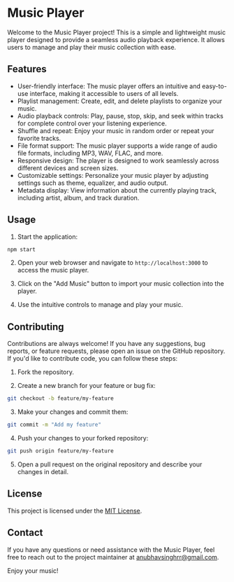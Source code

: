 # Music Player

Welcome to the Music Player project! This is a simple and lightweight music player designed to provide a seamless audio playback experience. It allows users to manage and play their music collection with ease.

## Features

- User-friendly interface: The music player offers an intuitive and easy-to-use interface, making it accessible to users of all levels.
- Playlist management: Create, edit, and delete playlists to organize your music.
- Audio playback controls: Play, pause, stop, skip, and seek within tracks for complete control over your listening experience.
- Shuffle and repeat: Enjoy your music in random order or repeat your favorite tracks.
- File format support: The music player supports a wide range of audio file formats, including MP3, WAV, FLAC, and more.
- Responsive design: The player is designed to work seamlessly across different devices and screen sizes.
- Customizable settings: Personalize your music player by adjusting settings such as theme, equalizer, and audio output.
- Metadata display: View information about the currently playing track, including artist, album, and track duration.



## Usage

1. Start the application:

```bash
npm start
```

2. Open your web browser and navigate to `http://localhost:3000` to access the music player.

3. Click on the "Add Music" button to import your music collection into the player.

4. Use the intuitive controls to manage and play your music.

## Contributing

Contributions are always welcome! If you have any suggestions, bug reports, or feature requests, please open an issue on the GitHub repository. If you'd like to contribute code, you can follow these steps:

1. Fork the repository.

2. Create a new branch for your feature or bug fix:

```bash
git checkout -b feature/my-feature
```

3. Make your changes and commit them:

```bash
git commit -m "Add my feature"
```

4. Push your changes to your forked repository:

```bash
git push origin feature/my-feature
```

5. Open a pull request on the original repository and describe your changes in detail.

## License

This project is licensed under the [MIT License](LICENSE).

## Contact

If you have any questions or need assistance with the Music Player, feel free to reach out to the project maintainer at anubhavsinghrr@gmail.com.

Enjoy your music!
